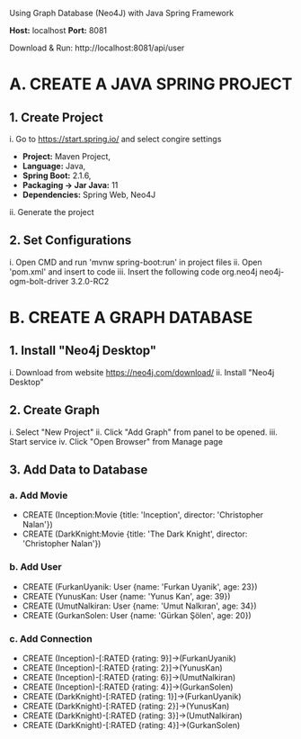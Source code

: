 Using Graph Database (Neo4J) with Java Spring Framework

**Host:** localhost
**Port:** 8081

Download & Run: http://localhost:8081/api/user

# A. CREATE A JAVA SPRING PROJECT
## 1. Create Project
i. Go to https://start.spring.io/ and select congire settings
  - **Project:** Maven Project, 
  - **Language:** Java, 
  - **Spring Boot:** 2.1.6, 
  - **Packaging -> Jar Java:** 11 
  - **Dependencies:** Spring Web, Neo4J
  
ii. Generate the project

## 2. Set Configurations
i. Open CMD and run 'mvnw spring-boot:run' in project files
ii. Open 'pom.xml' and insert to code
iii. Insert the following code
        <dependency>
            <groupId>org.neo4j</groupId>
            <artifactId>neo4j-ogm-bolt-driver</artifactId>
            <version>3.2.0-RC2</version>
        </dependency>
        
# B. CREATE A GRAPH DATABASE
## 1. Install "Neo4j Desktop" 
i. Download from website https://neo4j.com/download/
ii. Install "Neo4j Desktop"
## 2. Create Graph
i. Select "New Project"
ii. Click "Add Graph" from panel to be opened. 
iii. Start service
iv. Click "Open Browser" from Manage page
## 3. Add Data to Database
### a. Add Movie
* CREATE (Inception:Movie {title: 'Inception', director: 'Christopher Nalan'})
* CREATE (DarkKnight:Movie {title: 'The Dark Knight', director: 'Christopher Nalan'})
### b. Add User
* CREATE (FurkanUyanik: User {name: 'Furkan Uyanik', age: 23})
* CREATE (YunusKan: User {name: 'Yunus Kan', age: 39})
* CREATE (UmutNalkiran: User {name: 'Umut Nalkıran', age: 34})
* CREATE (GurkanSolen: User {name: 'Gürkan Şölen', age: 20})
### c. Add Connection
* CREATE (Inception)-[:RATED {rating: 9}]->(FurkanUyanik)
* CREATE (Inception)-[:RATED {rating: 2}]->(YunusKan)
* CREATE (Inception)-[:RATED {rating: 6}]->(UmutNalkiran)
* CREATE (Inception)-[:RATED {rating: 4}]->(GurkanSolen)
* CREATE (DarkKnight)-[:RATED {rating: 1}]->(FurkanUyanik)
* CREATE (DarkKnight)-[:RATED {rating: 2}]->(YunusKan)
* CREATE (DarkKnight)-[:RATED {rating: 3}]->(UmutNalkiran)
* CREATE (DarkKnight)-[:RATED {rating: 4}]->(GurkanSolen)
